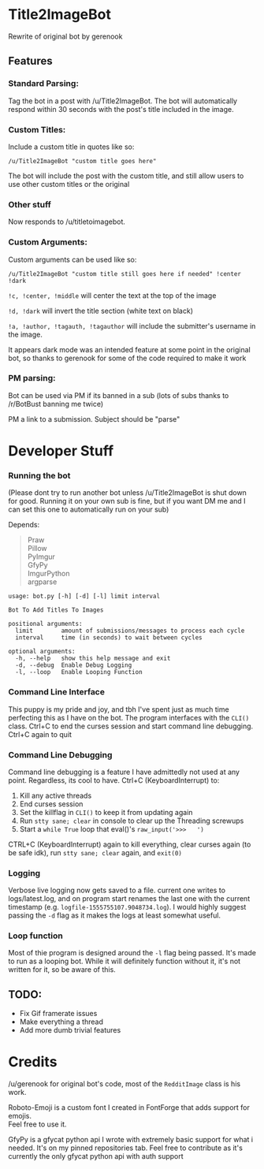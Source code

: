 # Title2ImageBot

Rewrite of original bot by gerenook

## Features

### Standard Parsing:
Tag the bot in a post with /u/Title2ImageBot. The bot will automatically respond within 30 seconds with the post's title included in the image.

### Custom Titles:
Include a custom title in quotes like so:

```/u/Title2ImageBot "custom title goes here"```

The bot will include the post with the custom title, and still allow users to use other custom titles or the original

### Other stuff

Now responds to /u/titletoimagebot.

### Custom Arguments:
Custom arguments can be used like so:

```/u/Title2ImageBot "custom title still goes here if needed" !center !dark```

`!c, !center, !middle` will center the text at the top of the image

`!d, !dark` will invert the title section (white text on black)

`!a, !author, !tagauth, !tagauthor` will include the submitter's username in the image.

It appears dark mode was an intended feature at some point in the original bot, so thanks to gerenook for some of the code required to make it work

### PM parsing:
Bot can be used via PM if its banned in a sub (lots of subs thanks to /r/BotBust banning me twice)

PM a link to a submission. Subject should be "parse"

# Developer Stuff

### Running the bot

(Please dont try to run another bot unless /u/Title2ImageBot is shut down for good. Running it on your own sub is fine, but if you want DM me and I can set this one to automatically run on your sub)

Depends:

> Praw    
> Pillow  
> PyImgur  
> GfyPy   
> ImgurPython  
> argparse  

```
usage: bot.py [-h] [-d] [-l] limit interval

Bot To Add Titles To Images

positional arguments:
  limit        amount of submissions/messages to process each cycle
  interval     time (in seconds) to wait between cycles

optional arguments:
  -h, --help   show this help message and exit
  -d, --debug  Enable Debug Logging
  -l, --loop   Enable Looping Function
```

### Command Line Interface

This puppy is my pride and joy, and tbh I've spent just as much time perfecting this as I have on the bot.
The program interfaces with the `CLI()` class. Ctrl+C to end the curses session and start command line debugging.
Ctrl+C again to quit

### Command Line Debugging

Command line debugging is a feature I have admittedly not used at any point. Regardless, its cool
to have. Ctrl+C (KeyboardInterrupt) to:

1. Kill any active threads
2. End curses session
3. Set the killflag in `CLI()` to keep it from updating again
4. Run `stty sane; clear` in console to clear up the Threading screwups
5. Start a `while True` loop that eval()'s `raw_input('>>>   ')`

CTRL+C (KeyboardInterrupt) again to kill everything, clear curses again (to be safe idk), run 
`stty sane; clear` again, and `exit(0)` 

### Logging

Verbose live logging now gets saved to a file. current one writes to logs/latest.log, and on program start renames the last one with
the current timestamp (e.g. `logfile-1555755107.9048734.log`). I would highly suggest passing the `-d` flag as it makes the logs at least somewhat
useful.

### Loop function

Most of thie program is designed around the `-l` flag being passed. It's made to run as a looping bot. While it will definitely
function without it, it's not written for it, so be aware of this. 

## TODO:
* Fix Gif framerate issues  
* Make everything a thread
* Add more dumb trivial features

# Credits

/u/gerenook for original bot's code, most of the `RedditImage` class is his work.

Roboto-Emoji is a custom font I created in FontForge that adds support for emojis.  
Feel free to use it. 

GfyPy is a gfycat python api I wrote with extremely basic support for what i needed. It's on my pinned repositories tab. Feel free to contribute as it's currently the only gfycat python api with auth support
